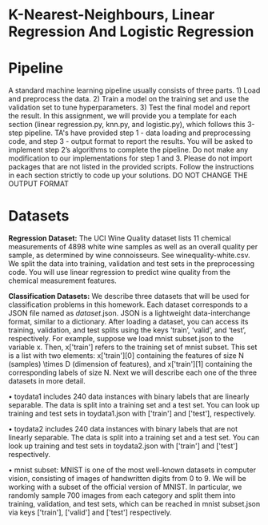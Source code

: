 # K-Nearest-Neighbours, Linear Regression And Logistic Regression

# Pipeline

A standard machine learning pipeline usually consists of three parts. 1) Load and preprocess the
data. 2) Train a model on the training set and use the validation set to tune hyperparameters.
3) Test the final model and report the result. In this assignment, we will provide you a template
for each section (linear regression.py, knn.py, and logistic.py), which follows this 3-step
pipeline. TA's have provided step 1 - data loading and preprocessing code, and step 3 - output
format to report the results. You will be asked to implement step 2’s algorithms to complete the
pipeline. Do not make any modification to our implementations for step 1 and 3.
Please do not import packages that are not listed in the provided scripts. Follow the instructions
in each section strictly to code up your solutions. DO NOT CHANGE THE OUTPUT
FORMAT

# Datasets

**Regression Dataset:** The UCI Wine Quality dataset lists 11 chemical measurements of 4898
white wine samples as well as an overall quality per sample, as determined by wine connoisseurs.
See winequality-white.csv. We split the data into training, validation and test sets in the preprocessing
code. You will use linear regression to predict wine quality from the chemical measurement
features.

**Classification Datasets:** We describe three datasets that will be used for classification problems
in this homework. Each dataset corresponds to a JSON file named as $dataset$.json. JSON is
a lightweight data-interchange format, similar to a dictionary. After loading a dataset, you can
access its training, validation, and test splits using the keys ‘train’, ‘valid’, and ‘test’, respectively.
For example, suppose we load mnist subset.json to the variable x. Then, x\['train'\] refers to the
training set of mnist subset. This set is a list with two elements: x\['train'\]\[0]
containing the features of size N (samples) \times D (dimension of features), and x\['train'\]\[1\] containing the corresponding
labels of size N.
Next we will describe each one of the three datasets in more detail.

• toydata1 includes 240 data instances with binary labels that are linearly separable. The
data is split into a training set and a test set. You can look up training and test sets in
toydata1.json with \['train'\] and \['test'\], respectively.

• toydata2 includes 240 data instances with binary labels that are not linearly separable. The
data is split into a training set and a test set. You can look up training and test sets in
toydata2.json with \['train'\] and \['test'\] respectively.

• mnist subset: MNIST is one of the most well-known datasets in computer vision, consisting
of images of handwritten digits from 0 to 9. We will be working with a subset of the official version of MNIST. In particular, we randomly sample 700 images from each category and split them into training, validation, and test sets, which can be reached in mnist subset.json via
keys \['train'\], \['valid'\] and \['test'\] respectively.
